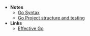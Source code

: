 - **Notes**
	- [Go Syntax](Go/Go%20Syntax.md)
	- [Go Project structure and testing](Go/Go%20Project%20structure%20and%20testing.md)
- **Links**
	- [Effective Go](https://golang.org/doc/effective_go#if)